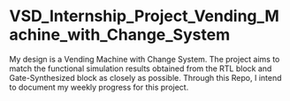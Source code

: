 # VSD_Internship_Project_Vending_Machine_with_Change_System
My design is a Vending Machine with Change System. The project aims to match the functional simulation results obtained from the RTL block and Gate-Synthesized block as closely as possible.
Through this Repo, I intend to document my weekly progress for this project.
